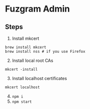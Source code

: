 # Fuzgram Admin

## Steps 

1. Install mkcert
``` 
brew install mkcert
brew install nss # if you use Firefox 
```

2. Install local root CAs
```
mkcert -install
```

3. Install localhost certificates
```
mkcert localhost
```

4. ``` npm i ```
5. ``` npm start ```